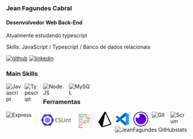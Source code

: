 ### Jean Fagundes Cabral
#### Desenvolvedor Web Back-End
Atualmente estudando typescript

Skills: JavaScript / Typescript / Banco de dados relacionais

[<img src='https://cdn.jsdelivr.net/npm/simple-icons@3.0.1/icons/github.svg' alt='github'
  height='40'>](https://github.com/JeanFagundes)
[<img src='https://cdn.jsdelivr.net/npm/simple-icons@3.0.1/icons/linkedin.svg' alt='linkedin'
  height='40'>](https://www.linkedin.com/in/linkedin.com/in/jean-fagundes-31488910b//)

 ###  Main Skills
  
  [<img align="left" src='https://upload.wikimedia.org/wikipedia/commons/thumb/9/99/Unofficial_JavaScript_logo_2.svg/512px-Unofficial_JavaScript_logo_2.svg.png' style="padding-right:10px;" alt='Javascript' width='40px'>](https://github.com/JeanFagundes)
  [<img align="left" src='https://upload.wikimedia.org/wikipedia/commons/thumb/4/4c/Typescript_logo_2020.svg/512px-Typescript_logo_2020.svg.png' style="padding-right:10px;" alt='Typescript' width='40'>](https://github.com/JeanFagundes)
  [<img align="left" src='https://upload.wikimedia.org/wikipedia/commons/thumb/d/d9/Node.js_logo.svg/590px-Node.js_logo.svg.png' style="padding-right:10px;"    alt='Node.JS' width='60px' >](https://github.com/JeanFagundes)
  [<img align="left" src='https://www.vectorlogo.zone/logos/mysql/mysql-official.svg' alt='MySQL' style="padding-right:10px;" width='60px'>](https://github.com/JeanFagundes)
  <br/>
   ### Ferramentas
   
   [<img align="left" src="https://img2.gratispng.com/20180614/aut/kisspng-node-js-express-js-javascript-solution-stack-web-a-5b22b9d544a3c5.7437956215290024532812.jpg" style="padding-right:10px;" alt='Express' width='80px'>](https://www.npmjs.com/package/express)
   [<img align="left" src="./imgs/eslint.svg.svg" style="padding-right:10px;" alt='Eslint' width='90px'>](https://github.com/JeanFagundes)
   [<img align="left" src="./imgs/prettier.svg.svg" style="padding-right:10px;" alt='Javascript' width='50px'>](https://github.com/JeanFagundes)
   [<img align="left" src="./imgs/prisma.svg.svg" style="padding-right:10px;" alt='Javascript' width='35px'>](https://github.com/JeanFagundes)
   [<img align="left" src="./imgs/vscode.svg.svg" style="padding-right:10px;" alt='Javascript' width='40px'>](https://github.com/JeanFagundes)
   [<img align="left" src="./imgs/insomnia.svg" style="padding-right:10px;" alt='insomnia' width='40px'>](https://github.com/JeanFagundes)
   [<img align="left" src="https://juristr.com/assets/images/categories/git.svg" style="padding-right:10px;" alt='Git' width='40px'>](https://github.com/JeanFagundes)
   [<img align="left" src="https://seeklogo.com/images/S/scrum-logo-B057CBD9B8-seeklogo.com.png" style="padding-right:10px;" alt='Scrum' width='40px'>](https://github.com/JeanFagundes)
   
   
![JeanFagundes GitHubstats](https://github-readme-stats.vercel.app/api?username=JeanFagundes&theme=codeSTACKr&show_icons=true)
